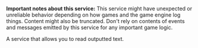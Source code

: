 **Important notes about this service:** This service might have unexpected or
unreliable behavior depending on how games and the game engine log things.
Content might also be truncated. Don't rely on contents of events and messages
emitted by this service for any important game logic.

A service that allows you to read outputted text.
